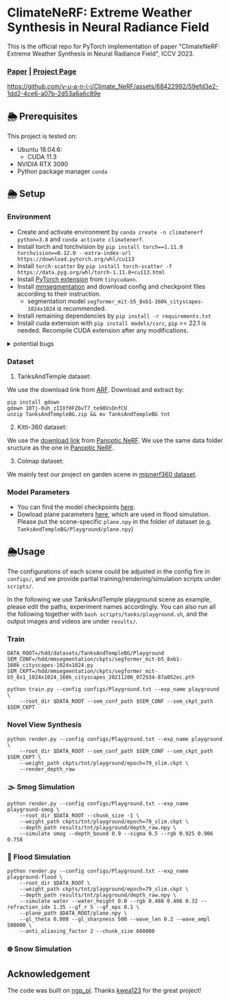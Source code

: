 # ClimateNeRF: Extreme Weather Synthesis in Neural Radiance Field

This is the official repo for PyTorch implementation of paper "ClimateNeRF: Extreme Weather Synthesis in Neural Radiance Field", ICCV 2023.

### [Paper](https://arxiv.org/abs/2211.13226) | [Project Page](https://climatenerf.github.io/)
https://github.com/y-u-a-n-l-i/Climate_NeRF/assets/68422992/59efd3e2-1dd2-4ce6-a07b-2d53a6a6c89e

## 🌦️ Prerequisites
This project is tested on:
- Ubuntu 18.04.6:
    - CUDA 11.3
- NVIDIA RTX 3090
- Python package manager `conda`

## 🌦️ Setup

### Environment
- Create and activate environment by `conda create -n climatenerf python=3.8` and `conda activate climatenerf`.
- Install torch and torchvision by `pip install torch==1.11.0 torchvision==0.12.0 --extra-index-url https://download.pytorch.org/whl/cu113`
- Install `torch-scatter` by `pip install torch-scatter -f https://data.pyg.org/whl/torch-1.11.0+cu113.html`
- Install [PyTorch extension](https://github.com/NVlabs/tiny-cuda-nn#pytorch-extension) from `tinycudann`.
- Install [mmsegmentation](https://mmsegmentation.readthedocs.io/en/latest/get_started.html) and download config and checkpoint files according to their instruction.
    - segmentation model `segformer_mit-b5_8xb1-160k_cityscapes-1024x1024` is recommended.
- Install remaining dependencies by `pip install -r requirements.txt`
- Install cuda extension with `pip install models/csrc`, `pip` >= 22.1 is needed. Recompile CUDA extension after any modifications.

<details>
<summary>potential bugs</summary>

1. Bug: when installing `tinycudann`
```
...
{PATH_TO}/tiny-cuda-nn/dependencies/json/json.hpp:3954:14: fatal error: filesystem: No such file or directory
    #include <filesystem>
            ^~~~~~~~~~~~
```
Solution in https://github.com/NVlabs/tiny-cuda-nn/issues/352 is recommended. If CUDA 11.3 is used, gcc-9 will be recommended.
</details>

### Dataset

1. TanksAndTemple dataset:

We use the download link from [ARF](https://github.com/Kai-46/ARF-svox2/blob/master/download_data.sh). Download and extract by:
```
pip install gdown
gdown 10Tj-0uh_zIIXf0FZ6vT7_te90VsDnfCU
unzip TanksAndTempleBG.zip && mv TanksAndTempleBG tnt
```

2. Kitti-360 dataset:

We use the [download link](https://drive.google.com/file/d/1oJF8e5m4yPrRArn6EPmqXguIl-au2FnT/view?pli=1) from [Panoptic NeRF](https://github.com/fuxiao0719/PanopticNeRF/tree/panopticnerf#data-preparation). We use the same data folder sructure as the one in [Panoptic NeRF](https://github.com/fuxiao0719/PanopticNeRF/tree/panopticnerf#data-preparation).

3. Colmap dataset:

We mainly test our project on garden scene in [mipnerf360 dataset](http://storage.googleapis.com/gresearch/refraw360/360_v2.zip).

### Model Parameters
- You can find the model checkpoints [here](https://uofi.box.com/s/hwcq1f69oo2he6w4pbwwtg3rdrs1pzui).
- Dowload plane parameters [here](https://uofi.box.com/s/pawqf4qmwpxcic09fk9sybc285r3yrrc), which are used in flood simulation. Please put the scene-specific `plane.npy` in the folder of dataset (e.g. `TanksAndTempleBG/Playground/plane.npy`)

## 🌦️Usage
The configurations of each scene could be adjusted in the config fire in `configs/`, and we provide partial training/rendering/simulation scripts under `scripts/`.

In the following we use TanksAndTemple playground scene as example, please edit the paths, experiment names accordingly. You can also run all the following together with `bash scripts/tanks/playground.sh`, and the output images and videos are under `results/`.

### Train
```
DATA_ROOT=/hdd/datasets/TanksAndTempleBG/Playground
SEM_CONF=/hdd/mmsegmentation/ckpts/segformer_mit-b5_8xb1-160k_cityscapes-1024x1024.py
SEM_CKPT=/hdd/mmsegmentation/ckpts/segformer_mit-b5_8x1_1024x1024_160k_cityscapes_20211206_072934-87a052ec.pth

python train.py --config configs/Playground.txt --exp_name playground \
    --root_dir $DATA_ROOT --sem_conf_path $SEM_CONF --sem_ckpt_path $SEM_CKPT
```
### Novel View Synthesis
```
python render.py --config configs/Playground.txt --exp_name playground \
    --root_dir $DATA_ROOT --sem_conf_path $SEM_CONF --sem_ckpt_path $SEM_CKPT \
    --weight_path ckpts/tnt/playground/epoch=79_slim.ckpt \
    --render_depth_raw
```

### 🌫️ Smog Simulation
```
python render.py --config configs/Playground.txt --exp_name playground-smog \
    --root_dir $DATA_ROOT --chunk_size -1 \
    --weight_path ckpts/tnt/playground/epoch=79_slim.ckpt \
    --depth_path results/tnt/playground/depth_raw.npy \
    --simulate smog --depth_bound 0.9 --sigma 0.5 --rgb 0.925 0.906 0.758 
```

### 🌊 Flood Simulation
```
python render.py --config configs/Playground.txt --exp_name playground-flood \
    --root_dir $DATA_ROOT \
    --weight_path ckpts/tnt/playground/epoch=79_slim.ckpt \
    --depth_path results/tnt/playground/depth_raw.npy \
    --simulate water --water_height 0.0 --rgb 0.488 0.406 0.32 --refraction_idx 1.35 --gf_r 5 --gf_eps 0.1 \
    --plane_path $DATA_ROOT/plane.npy \
    --gl_theta 0.008 --gl_sharpness 500 --wave_len 0.2 --wave_ampl 500000 \
    --anti_aliasing_factor 2 --chunk_size 600000
```

### ❄️ Snow Simulation



## Acknowledgement
The code was built on [ngp_pl](https://github.com/kwea123/ngp_pl). Thanks [kwea123](https://github.com/kwea123) for the great project!
